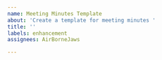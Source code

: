 ```yaml
---
name: Meeting Minutes Template
about: 'Create a template for meeting minutes '
title: ''
labels: enhancement
assignees: AirBorneJaws

---
```



